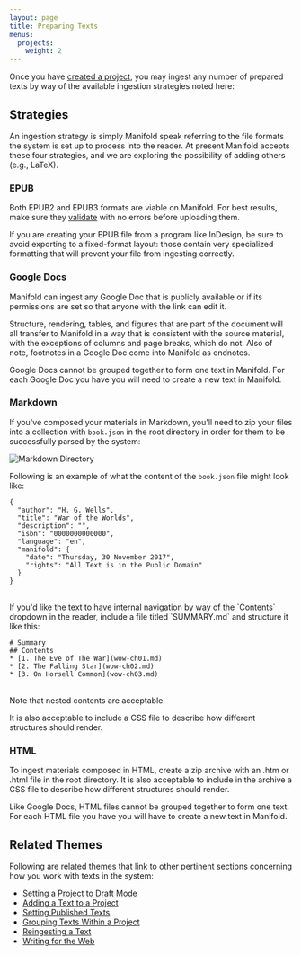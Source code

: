 ```yaml
---
layout: page
title: Preparing Texts
menus:
  projects:
    weight: 2
---
```


Once you have [created a project](/docs/projects/creating.html), you may ingest any number of prepared texts by way of the available ingestion strategies noted here:

## Strategies

An ingestion strategy is simply Manifold speak referring to the file formats the system is set up to process into the reader. At present Manifold accepts these four strategies, and we are exploring the possibility of adding others (e.g., LaTeX).

### EPUB

Both EPUB2 and EPUB3 formats are viable on Manifold. For best results, make sure they [validate](http://validator.idpf.org/) with no errors before uploading them.

If you are creating your EPUB file from a program like InDesign, be sure to avoid exporting to a fixed-format layout: those contain very specialized formatting that will prevent your file from ingesting correctly.

### Google Docs

Manifold can ingest any Google Doc that is publicly available or if its permissions are set so that anyone with the link can edit it.

Structure, rendering, tables, and figures that are part of the document will all transfer to Manifold in a way that is consistent with the source material, with the exceptions of columns and page breaks, which do not. Also of note, footnotes in a Google Doc come into Manifold as endnotes.

Google Docs cannot be grouped together to form one text in Manifold. For each Google Doc you have you will need to create a new text in Manifold.

### Markdown

If you've composed your materials in Markdown, you'll need to zip your files into a collection with `book.json` in the root directory in order for them to be successfully parsed by the system:

![Markdown Directory](/docs/assets/projects/markdown-directory.png)

Following is an example of what the content of the `book.json` file might look like:

```
{
  "author": "H. G. Wells",
  "title": "War of the Worlds",
  "description": "",
  "isbn": "0000000000000",
  "language": "en",
  "manifold": {
    "date": "Thursday, 30 November 2017",
    "rights": "All Text is in the Public Domain"
  }
}
```
<br/>
If you'd like the text to have internal navigation by way of the `Contents` dropdown in the reader, include a file titled `SUMMARY.md` and structure it like this:

```
# Summary
## Contents
* [1. The Eve of The War](wow-ch01.md)
* [2. The Falling Star](wow-ch02.md)
* [3. On Horsell Common](wow-ch03.md)
```
<br/>
Note that nested contents are acceptable.

It is also acceptable to include a CSS file to describe how different structures should render.

### HTML

To ingest materials composed in HTML, create a zip archive with an .htm or .html file in the root directory. It is also acceptable to include in the archive a CSS file to describe how different structures should render.

Like Google Docs, HTML files cannot be grouped together to form one text. For each HTML file you have you will have to create a new text in Manifold. 

## Related Themes

Following are related themes that link to other pertinent sections concerning how you work with texts in the system:

* [Setting a Project to Draft Mode](customizing/general.html)
* [Adding a Text to a Project](customizing/texts.html)
* [Setting Published Texts](customizing/texts.html)
* [Grouping Texts Within a Project](customizing/texts.html)
* [Reingesting a Text](customizing/texts.html)
* [Writing for the Web](/docs/writing/writing.html)
